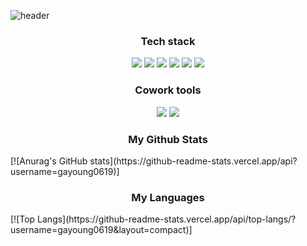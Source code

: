![header](https://capsule-render.vercel.app/api?type=slice&color=auto&height=250&section=header&text=Gayoung's%20GitHub&fontSize=70&animation=scaleIn)



<h3 align="center"><b>Tech stack</b></h3>
<p align="center">
  <img src="https://img.shields.io/badge/html5-E34F26?style=for-the-badge&logo=html5&logoColor=white"> 
  <img src="https://img.shields.io/badge/css-1572B6?style=for-the-badge&logo=css3&logoColor=white"> 
  <img src="https://img.shields.io/badge/javascript-F7DF1E?style=for-the-badge&logo=javascript&logoColor=black"> 
  <img src="https://img.shields.io/badge/jquery-0769AD?style=for-the-badge&logo=jquery&logoColor=white">
  <img src="https://img.shields.io/badge/bootstrap-7952B3?style=for-the-badge&logo=bootstrap&logoColor=white">
  <img src="https://img.shields.io/badge/react-61DAFB?style=for-the-badge&logo=react&logoColor=black">
</p>

<h3 align="center"><b>Cowork tools</b></h3>
<p align="center">
  <img src="https://img.shields.io/badge/github-181717?style=for-the-badge&logo=github&logoColor=white">
  <img src="https://img.shields.io/badge/git-F05032?style=for-the-badge&logo=git&logoColor=white">
</p>



<h3 align="center"><b>My Github Stats</b></h3>
[![Anurag's GitHub stats](https://github-readme-stats.vercel.app/api?username=gayoung0619)]



<h3 align="center"><b>My Languages</b></h3>
[![Top Langs](https://github-readme-stats.vercel.app/api/top-langs/?username=gayoung0619&layout=compact)]



